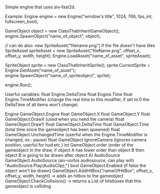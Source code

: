 Simple engine that uses aiv-fast2d.

Example:
Engine engine = new Engine("window's title", 1024, 768, fps_int, fullscreen_bool);

GameObject object = new ClassThatInheritGameObject();
engine.SpawnObject("name_of_object", object);

// can do also: new SpriteAsset("filename.png") if the file doesn't have tiles
SpriteAsset spriteAsset = new SpriteAsset("fileName.png", offset_x, offset_y, width, height);
Engine.LoadAsset("name_of_asset", spriteAsset);

SpriteObject sprite = new ClassThatInheritSprite();
sprite.CurrentSprite = Engine.GetAsset("name_of_asset");
engine.SpawnObject("name_of_spriteobject", sprite);

engine.Run();


Userful variables:
float Engine.DeltaTime
float Engine.Time
float Engine.TimeModifier (change the real time to this modifier, if set to 0 the DeltaTime of all items won't change)

Engine GameObject.Engine
float GameObject.X
float GameObject.Y
float GameObject.DrawX (used when you need the camera)
float GameObject.DrawY
float GameObject.DeltaTime
float GameObject.Time (total time since the gameobject has been spawned)
float GameObject.UnchangedTime (userful when the Engine.TimeModifier is changed, ex.: pause)
float GameObject.IgnoreCamera (ignores camera position, userful for hud etc.)
int GameObject.order (order of the gameobject in the draw, if object A has lower order than object B then object B is going to be drawn after object A)
AudioSource GameObject.AudioSource (aiv-vorbis audiosource, can play with "AudioSource.Play(AudioClip);")
bool GameObject.Enabled (if false the object won't be drawn)
GameObject.AddHitBox("nameOfHitBox", offset_x, offset_y, width, height) -> adds an hitbox to the gameobject
GameObject.CheckCollisions() -> returns a List<Collision> of hitsboxes that this gameobject is colliding